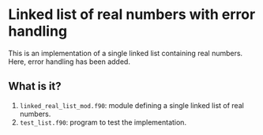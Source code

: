 # Linked list of real numbers with error handling

This is an implementation of a single linked list containing real numbers.
Here, error handling has been added.

## What is it?

1. `linked_real_list_mod.f90`: module defining a single linked list of
   real numbers.
1. `test_list.f90`: program to test the implementation.
